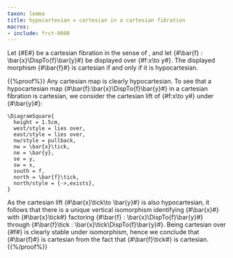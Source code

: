 ```yaml
---
taxon: lemma
title: hypocartesian = cartesian in a cartesian fibration
macros:
- include: frct-0000
---
```


Let {#E#} be a cartesian fibration in the sense of [](frct-0002), and let
{#\bar{f} : \bar{x}\DispTo{f}\bar{y}#} be displayed over {#f:x\to y#}. The
displayed morphism {#\bar{f}#} is cartesian if and only if it is hypocartesian.

{{%proof%}}
Any cartesian map is clearly hypocartesian. To see that a hypocartesian map
{#\bar{f}:\bar{x}\DispTo{f}\bar{y}#} in a cartesian fibration is cartesian, we
consider the cartesian lift of {#f:x\to y#} under {#\bar{y}#}:
```render-latex
\DiagramSquare{
  height = 1.5cm,
  west/style = lies over,
  east/style = lies over,
  nw/style = pullback,
  nw = \bar{x}\tick,
  ne = \bar{y},
  se = y,
  sw = x,
  south = f,
  north = \bar{f}\tick,
  north/style = {->,exists},
}
```

As the cartesian lift {#\bar{x}\tick\to \bar{y}#} is also hypocartesian, it
follows that there is a unique vertical isomorphism identifying {#\bar{x}#} with
{#\bar{x}\tick#} factoring {#\bar{f} : \bar{x}\DispTo{f}\bar{y}#} through
{#\bar{f}\tick : \bar{x}\tick\DispTo{f}\bar{y}#}. Being cartesian over {#f#} is clearly
stable under isomorphism, hence we conclude that {#\bar{f}#} is cartesian from
the fact that {#\bar{f}\tick#} is cartesian.
{{%/proof%}}
